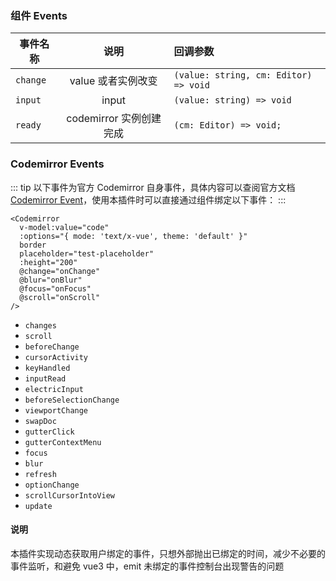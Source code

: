 ### 组件 Events

| 事件名称 |          说明           | 回调参数                              |
| -------- | :---------------------: | :------------------------------------ |
| `change` |   value 或者实例改变    | `(value: string, cm: Editor) => void` |
| `input`  |          input          | `(value: string) => void`             |
| `ready`  | codemirror 实例创建完成 | `(cm: Editor) => void;`               |

### Codemirror Events

::: tip
以下事件为官方 Codemirror 自身事件，具体内容可以查阅官方文档 [Codemirror Event](https://codemirror.net/doc/manual.html#events)，使用本插件时可以直接通过组件绑定以下事件：
:::

```vue {8-10}
<Codemirror
  v-model:value="code"
  :options="{ mode: 'text/x-vue', theme: 'default' }"
  border
  placeholder="test-placeholder"
  :height="200"
  @change="onChange"
  @blur="onBlur"
  @focus="onFocus"
  @scroll="onScroll"
/>
```

- `changes`
- `scroll`
- `beforeChange`
- `cursorActivity`
- `keyHandled`
- `inputRead`
- `electricInput`
- `beforeSelectionChange`
- `viewportChange`
- `swapDoc`
- `gutterClick`
- `gutterContextMenu`
- `focus`
- `blur`
- `refresh`
- `optionChange`
- `scrollCursorIntoView`
- `update`

#### 说明

本插件实现动态获取用户绑定的事件，只想外部抛出已绑定的时间，减少不必要的事件监听，和避免 vue3 中，emit 未绑定的事件控制台出现警告的问题
